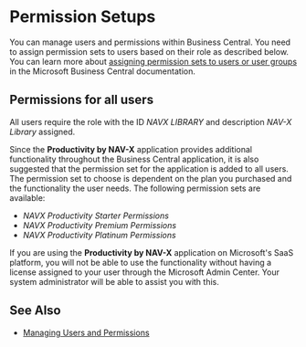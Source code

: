 # Permission Setups

You can manage users and permissions within Business Central. You need to assign permission sets to users based on their role as described below. You can learn more about [assigning permission sets to users or user groups](https://docs.microsoft.com/en-US/dynamics365/business-central/ui-how-users-permissions#to-assign-permission-sets-to-users-or-user-groups) in the Microsoft Business Central documentation.

## Permissions for all users

All users require the role with the ID *NAVX LIBRARY* and description *NAV-X Library* assigned.

Since the **Productivity by NAV-X** application provides additional functionality throughout the Business Central application, it is also suggested that the permission set for the application is added to all users. The permission set to choose is dependent on the plan you purchased and the functionality the user needs. The following permission sets are available:

- *NAVX Productivity Starter Permissions*
- *NAVX Productivity Premium Permissions*
- *NAVX Productivity Platinum Permissions*

If you are using the **Productivity by NAV-X** application on Microsoft's SaaS platform, you will not be able to use the functionality without having a license assigned to your user through the Microsoft Admin Center. Your system administrator will be able to assist you with this.

## See Also

- [Managing Users and Permissions](https://docs.microsoft.com/en-US/dynamics365/business-central/ui-how-users-permissions)
